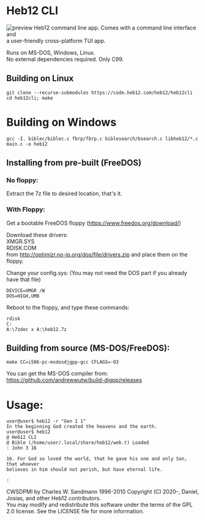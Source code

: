 # Heb12 CLI
![preview](https://heb12.com/assets/terminal.png)
Heb12 command line app. Comes with a command line interface and  
a user-friendly cross-platform TUI app.  

Runs on MS-DOS, Windows, Linux.  
No external dependencies required. Only C99.  

## Building on Linux
```
git clone --recurse-submodules https://code.heb12.com/heb12/heb12cli  
cd heb12cli; make
```

# Building on Windows
```
gcc -I. biblec/biblec.c fbrp/fbrp.c biblesearch/bsearch.c libheb12/*.c main.c -o heb12
```

## Installing from pre-built (FreeDOS)

### No floppy:
Extract the 7z file to desired location, that's it.

### With Floppy:
Get a bootable FreeDOS floppy (https://www.freedos.org/download/)

Download these drivers:  
XMGR.SYS  
RDISK.COM  
from http://optimizr.no-ip.org/dos/file/drivers.zip
and place them on the floppy.

Change your config.sys:
(You may not need the DOS part if
you already have that file)
```
DEVICE=XMGR /W
DOS=HIGH,UMB
```

Reboot to the floppy, and type these commands:
```
rdisk
C:
A:\7zdec x A:\heb12.7z
```

## Building from source (MS-DOS/FreeDOS):
```
make CC=i586-pc-msdosdjgpp-gcc CFLAGS=-O3
```
You can get the MS-DOS compiler from: https://github.com/andrewwutw/build-djgpp/releases

# Usage:
```
user@user$ heb12 -r "Gen 1 1"
In the beginning God created the heavens and the earth.
user@user$ heb12
@ Heb12 CLI
@ Bible (/home/user/.local/share/heb12/web.t) Loaded
: John 3 16

16. For God so loved the world, that he gave his one and only Son, that whoever 
believes in him should not perish, but have eternal life.

: 
```
CWSDPMI by Charles W. Sandmann 1996-2010
Copyright (C) 2020-, Daniel, Josias, and other Heb12 contributors.  
You may modify and redistribute this software under the terms of the GPL 2.0 license. See the LICENSE file for more information.  
